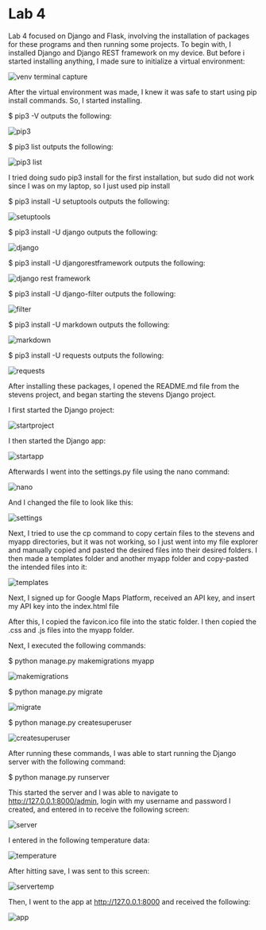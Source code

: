# Lab 4 #
Lab 4 focused on Django and Flask, involving the installation of packages for these programs and then running some projects. To begin with, I installed Django and Django REST framework on my device. But before i started installing anything, I made sure to initialize a virtual environment:

![venv terminal capture](https://github.com/cespejo15/EE322/blob/main/Lab4/venv.PNG)

After the virtual environment was made, I knew it was safe to start using pip install commands. So, I started installing.

$ pip3 -V outputs the following:
 
 ![pip3](https://github.com/cespejo15/EE322/blob/main/Lab4/-V.PNG)
 
$ pip3 list outputs the following:

![pip3 list](https://github.com/cespejo15/EE322/blob/main/Lab4/list.PNG)

I tried doing sudo pip3 install for the first installation, but sudo did not work since I was on my laptop, so I just used pip install

$ pip3 install -U setuptools outputs the following:

![setuptools](https://github.com/cespejo15/EE322/blob/main/Lab4/setuptools.PNG)

$ pip3 install -U django outputs the following:

![django](https://github.com/cespejo15/EE322/blob/main/Lab4/django.PNG)

$ pip3 install -U djangorestframework outputs the following:

![django rest framework](https://github.com/cespejo15/EE322/blob/main/Lab4/djangorestframework.PNG)

$ pip3 install -U django-filter outputs the following:

![filter](https://github.com/cespejo15/EE322/blob/main/Lab4/djangofilter.PNG)

$ pip3 install -U markdown outputs the following:

![markdown](https://github.com/cespejo15/EE322/blob/main/Lab4/markdown.PNG)

$ pip3 install -U requests outputs the following:

![requests](https://github.com/cespejo15/EE322/blob/main/Lab4/requests.PNG)

After installing these packages, I opened the README.md file from the stevens project, and began starting the stevens Django project.

I first started the Django project:

![startproject](https://github.com/cespejo15/EE322/blob/main/Lab4/startprojectterminal.PNG)

I then started the Django app:

![startapp](https://github.com/cespejo15/EE322/blob/main/Lab4/startapp.PNG)

Afterwards I went into the settings.py file using the nano command:

![nano](https://github.com/cespejo15/EE322/blob/main/Lab4/nano.PNG)

And I changed the file to look like this:

![settings](https://github.com/cespejo15/EE322/blob/main/Lab4/settings2.PNG)

Next, I tried to use the cp command to copy certain files to the stevens and myapp directories, but it was not working, so I just went into my file explorer and manually copied and pasted the desired files into their desired folders.
I then made a templates folder and another myapp folder and copy-pasted the intended files into it:

![templates](https://github.com/cespejo15/EE322/blob/main/Lab4/templatesmyapp.PNG)

Next, I signed up for Google Maps Platform, received an API key, and insert my API key into the index.html file

After this, I copied the favicon.ico file into the static folder. I then copied the .css and .js files into the myapp folder.

Next, I executed the following commands:

$ python manage.py makemigrations myapp

![makemigrations](https://github.com/cespejo15/EE322/blob/main/Lab4/makemigrations.PNG)

$ python manage.py migrate

![migrate](https://github.com/cespejo15/EE322/blob/main/Lab4/migrate.PNG)

$ python manage.py createsuperuser

![createsuperuser](https://github.com/cespejo15/EE322/blob/main/Lab4/createsuperuser.PNG)

After running these commands, I was able to start running the Django server with the following command:

$ python manage.py runserver

This started the server and I was able to navigate to http://127.0.0.1:8000/admin, login with my username and password I created, and entered in to receive the following screen:

![server](https://github.com/cespejo15/EE322/blob/main/Lab4/server2.PNG)

I entered in the following temperature data:

![temperature](https://github.com/cespejo15/EE322/blob/main/Lab4/temperature.PNG)

After hitting save, I was sent to this screen:

![servertemp](https://github.com/cespejo15/EE322/blob/main/Lab4/servertemp.PNG)

Then, I went to the app at http://127.0.0.1:8000 and received the following:

![app](https://github.com/cespejo15/EE322/blob/main/Lab4/app.PNG)
